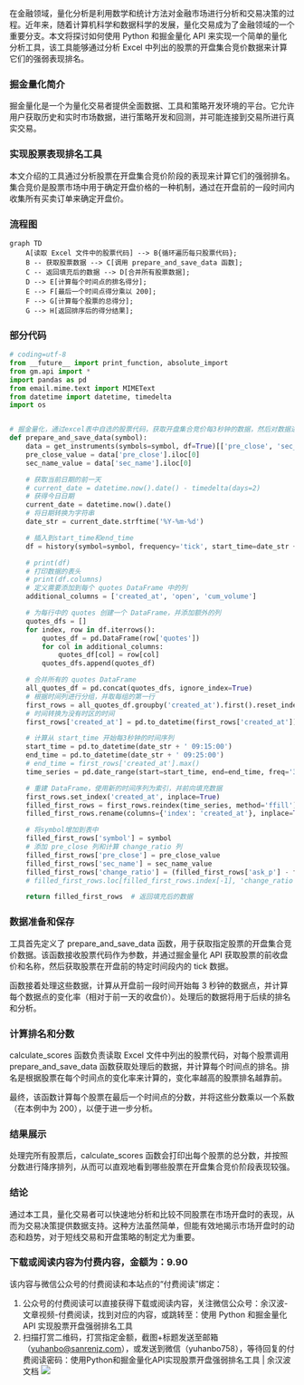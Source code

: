 在金融领域，量化分析是利用数学和统计方法对金融市场进行分析和交易决策的过程。近年来，随着计算机科学和数据科学的发展，量化交易成为了金融领域的一个重要分支。本文将探讨如何使用 Python 和掘金量化 API 来实现一个简单的量化分析工具，该工具能够通过分析 Excel 中列出的股票的开盘集合竞价数据来计算它们的强弱表现排名。

### 掘金量化简介

掘金量化是一个为量化交易者提供全面数据、工具和策略开发环境的平台。它允许用户获取历史和实时市场数据，进行策略开发和回测，并可能连接到交易所进行真实交易。

### 实现股票表现排名工具

本文介绍的工具通过分析股票在开盘集合竞价阶段的表现来计算它们的强弱排名。集合竞价是股票市场中用于确定开盘价格的一种机制，通过在开盘前的一段时间内收集所有买卖订单来确定开盘价。

### 流程图

```mermaid
graph TD
    A[读取 Excel 文件中的股票代码] --> B{循环遍历每只股票代码};
    B -- 获取股票数据 --> C[调用 prepare_and_save_data 函数];
    C -- 返回填充后的数据 --> D[合并所有股票数据];
    D --> E[计算每个时间点的排名得分];
    E --> F[最后一个时间点得分乘以 200];
    F --> G[计算每个股票的总得分];
    G --> H[返回排序后的得分结果];
```

### 部分代码

```python
# coding=utf-8
from __future__ import print_function, absolute_import
from gm.api import *
import pandas as pd
from email.mime.text import MIMEText
from datetime import datetime, timedelta
import os


# 掘金量化，通过excel表中自选的股票代码，获取开盘集合竞价每3秒钟的数据，然后对数据进行排名加权，计算加权后的强弱表现排名
def prepare_and_save_data(symbol):
    data = get_instruments(symbols=symbol, df=True)[['pre_close', 'sec_name']]
    pre_close_value = data['pre_close'].iloc[0]
    sec_name_value = data['sec_name'].iloc[0]

    # 获取当前日期的前一天
    # current_date = datetime.now().date() - timedelta(days=2)
    # 获得今日日期
    current_date = datetime.now().date()
    # 将日期转换为字符串
    date_str = current_date.strftime('%Y-%m-%d')

    # 插入到start_time和end_time
    df = history(symbol=symbol, frequency='tick', start_time=date_str + ' 09:15:00', end_time=date_str + ' 09:25:00', fields='', adjust=ADJUST_PREV, df=True)

    # print(df)
    # 打印数据的表头
    # print(df.columns)
    # 定义需要添加到每个 quotes DataFrame 中的列
    additional_columns = ['created_at', 'open', 'cum_volume']

    # 为每行中的 quotes 创建一个 DataFrame，并添加额外的列
    quotes_dfs = []
    for index, row in df.iterrows():
        quotes_df = pd.DataFrame(row['quotes'])
        for col in additional_columns:
            quotes_df[col] = row[col]
        quotes_dfs.append(quotes_df)

    # 合并所有的 quotes DataFrame
    all_quotes_df = pd.concat(quotes_dfs, ignore_index=True)
    # 根据时间列进行分组，并取每组的第一行
    first_rows = all_quotes_df.groupby('created_at').first().reset_index()
    # 时间转换为没有时区的时间
    first_rows['created_at'] = pd.to_datetime(first_rows['created_at']).dt.tz_localize(None)

    # 计算从 start_time 开始每3秒钟的时间序列
    start_time = pd.to_datetime(date_str + ' 09:15:00')
    end_time = pd.to_datetime(date_str + ' 09:25:00')
    # end_time = first_rows['created_at'].max()
    time_series = pd.date_range(start=start_time, end=end_time, freq='3S')

    # 重建 DataFrame，使用新的时间序列为索引，并前向填充数据
    first_rows.set_index('created_at', inplace=True)
    filled_first_rows = first_rows.reindex(time_series, method='ffill').fillna(0).reset_index()
    filled_first_rows.rename(columns={'index': 'created_at'}, inplace=True)

    # 将symbol增加到表中
    filled_first_rows['symbol'] = symbol
    # 添加 pre_close 列和计算 change_ratio 列
    filled_first_rows['pre_close'] = pre_close_value
    filled_first_rows['sec_name'] = sec_name_value
    filled_first_rows['change_ratio'] = (filled_first_rows['ask_p'] - filled_first_rows['pre_close']) / filled_first_rows['pre_close']
    # filled_first_rows.loc[filled_first_rows.index[-1], 'change_ratio'] = (filled_first_rows.loc[filled_first_rows.index[-1], 'open'] - pre_close_value) / pre_close_value

    return filled_first_rows  # 返回填充后的数据


```

### 数据准备和保存

工具首先定义了 prepare_and_save_data 函数，用于获取指定股票的开盘集合竞价数据。该函数接收股票代码作为参数，并通过掘金量化 API 获取股票的前收盘价和名称，然后获取股票在开盘前的特定时间段内的 tick 数据。

函数接着处理这些数据，计算从开盘前一段时间开始每 3 秒钟的数据点，并计算每个数据点的变化率（相对于前一天的收盘价）。处理后的数据将用于后续的排名和分析。

### 计算排名和分数

calculate_scores 函数负责读取 Excel 文件中列出的股票代码，对每个股票调用 prepare_and_save_data 函数获取处理后的数据，并计算每个时间点的排名。排名是根据股票在每个时间点的变化率来计算的，变化率越高的股票排名越靠前。

最终，该函数计算每个股票在最后一个时间点的分数，并将这些分数乘以一个系数（在本例中为 200），以便于进一步分析。

### 结果展示

处理完所有股票后，calculate_scores 函数会打印出每个股票的总分数，并按照分数进行降序排列，从而可以直观地看到哪些股票在开盘集合竞价阶段表现较强。

### 结论

通过本工具，量化交易者可以快速地分析和比较不同股票在市场开盘时的表现，从而为交易决策提供数据支持。这种方法虽然简单，但能有效地揭示市场开盘时的动态和趋势，对于短线交易和开盘策略的制定尤为重要。

### 下载或阅读内容为付费内容，金额为：9.90

该内容与微信公众号的付费阅读和本站点的“付费阅读”绑定：

1. 公众号的付费阅读可以直接获得下载或阅读内容，关注微信公众号：余汉波-文章视频-付费阅读，找到对应的内容，或跳转至：使用 Python 和掘金量化 API 实现股票开盘强弱排名工具
1. 扫描打赏二维码，打赏指定金额，截图+标题发送至邮箱（yuhanbo@sanrenjz.com），或发送到微信（yuhanbo758），等待回复的付费阅读密码：使用Python和掘金量化API实现股票开盘强弱排名工具 | 余汉波 文档
![](https://gdsx.sanrenjz.com/PicGo/640.jpg)


